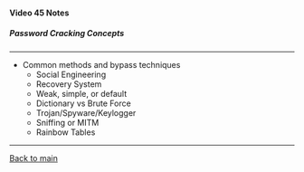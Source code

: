 #### Video 45 Notes

##### Password Cracking Concepts

---

- Common methods and bypass techniques
  - Social Engineering
  - Recovery System
  - Weak, simple, or default
  - Dictionary vs Brute Force
  - Trojan/Spyware/Keylogger
  - Sniffing or MITM
  - Rainbow Tables
  
---

[Back to main](https://github.com/rot0xd/CBTNuggets/blob/master/CEHv9/README.md)

